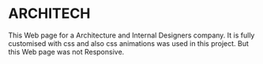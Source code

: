# ARCHITECH
This Web page for a Architecture and Internal Designers company. It is fully customised with css and also css animations was used in this project. But this Web page was not Responsive.
